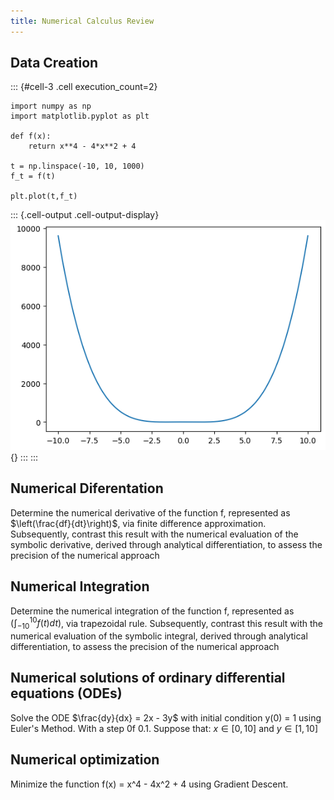 ```yaml
---
title: Numerical Calculus Review
---
```






## Data Creation

::: {#cell-3 .cell execution_count=2}
``` {.python .cell-code}
import numpy as np
import matplotlib.pyplot as plt

def f(x):
    return x**4 - 4*x**2 + 4

t = np.linspace(-10, 10, 1000)
f_t = f(t)

plt.plot(t,f_t)
```

::: {.cell-output .cell-output-display}
![](lab01_ReviewNumericalCalc_files/figure-html/cell-2-output-1.png){}
:::
:::


## Numerical Diferentation

Determine the numerical derivative of the function f, represented as $\left(\frac{df}{dt}\right)$, via finite difference approximation. Subsequently, contrast this result with the numerical evaluation of the symbolic derivative, derived through analytical differentiation, to assess the precision of the numerical approach


## Numerical Integration

Determine the numerical integration of the function f, represented as $\left(\int_{-10}^{10}{f(t)dt}\right)$, via trapezoidal rule. Subsequently, contrast this result with the numerical evaluation of the symbolic integral, derived through analytical differentiation, to assess the precision of the numerical approach


## Numerical solutions of ordinary differential equations (ODEs)

Solve the ODE $\frac{dy}{dx} = 2x - 3y$ with initial condition y(0) = 1 using Euler's Method. With a step 0f 0.1. Suppose that: $x \in \left[0, 10\right]$ and $y \in \left[1, 10\right]$


## Numerical optimization

Minimize the function f(x) = x^4 - 4x^2 + 4 using Gradient Descent.


